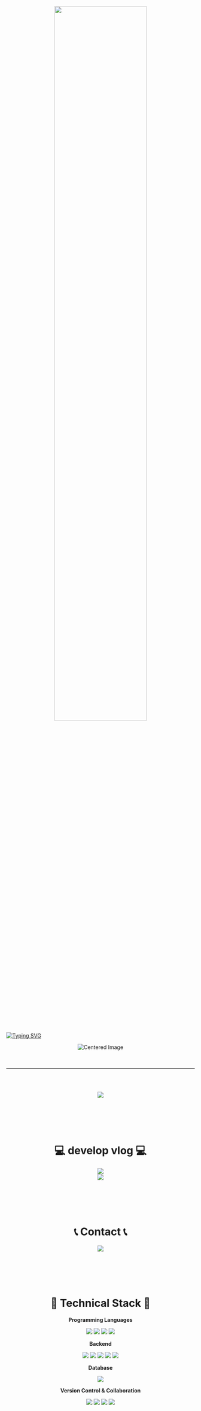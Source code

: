 <div align="center">
  <img src="https://capsule-render.vercel.app/api?type=waving&color=f17da8&text=&animation=twinkling&height=80" style="width: 70%;" />
</div>


[![Typing SVG](https://readme-typing-svg.demolab.com?font=Montserrat&weight=500&size=45&duration=3500&pause=3&color=a25782&center=true&vCenter=true&multiline=true&repeat=true&width=1000&height=150&lines=Welcome+to+My+GitHub!+😄)](https://git.io/typing-svg)


<div align="center">
  <img src="https://i.pinimg.com/originals/0b/5c/c0/0b5cc024841accd9a31a7b2daeb0e57b.gif" alt="Centered Image" />
</div>
<br><br>


------

<br><br>
<div align="center">
  <a href="https://github.com/kikye04040/github-readme-stats">
    <img src="https://github-readme-stats.vercel.app/api?username=kikye04040&include_all_commits=true&show_icons=true&theme=synthwave" />
  </a>
</div>

<br><br>
<br><br>
<div align="center">
  <h1>💻 develop vlog 💻</h1>
</div>

<div align="center">
    <a href="https://kimslab01.tistory.com/">
        <img src="https://img.shields.io/badge/Tistory-000000?style=for-the-badge&logo=Tistory&logoColor=white"> 
    </a>
</div>

<div align="center">
    <a href="https://www.notion.so/bc16aabbda4e4200817c8a899e47c301">
        <img src="https://img.shields.io/badge/Notion-000000?style=for-the-badge&logo=notion&logoColor=white"> 
    </a>
</div>

<br><br>
<br><br>
<div align="center">
  <h1>📞 Contact 📞</h1>
</div>
<div align="center">
    <a href="mailto:kikye04040@gmail.com">
        <img src="https://img.shields.io/badge/Gmail-EA4335?style=for-the-badge&logo=Gmail&logoColor=white"> 
    </a>
</div>

<br><br>
<br><br>
<div align="center">
  <h1>🔨 Technical Stack 🔨</h1>
</div>

<div align="center">
    <!--Programming Languages-->
    <p><strong>Programming Languages</strong></p>
        <img src="https://img.shields.io/badge/Java-007396?style=for-the-badge&logo=Java&logoColor=white"> 
        <img src="https://img.shields.io/badge/C-A8B9CC?style=for-the-badge&logo=C&logoColor=white"> 
        <img src="https://img.shields.io/badge/C++-00599C?style=for-the-badge&logo=cplusplus&logoColor=white"> 
        <img src="https://img.shields.io/badge/Python-3776AB?style=for-the-badge&logo=python&logoColor=white"> 
    <!-- Backend -->
    <p><strong>Backend</strong></p>
    <div>
        <img src="https://img.shields.io/badge/Spring%20Boot-6DB33F?style=for-the-badge&logo=spring-boot&logoColor=white"> 
        <img src="https://img.shields.io/badge/amazon ec2-FF9900?style=for-the-badge&logo=amazonec2&logoColor=white">
        <img src="https://img.shields.io/badge/amazon rds-527FFF?style=for-the-badge&logo=amazonrds&logoColor=white">
        <img src="https://img.shields.io/badge/amazon s3-569A31?style=for-the-badge&logo=amazons3&logoColor=white">
        <img src="https://img.shields.io/badge/Docker-2496ED?style=for-the-badge&logo=docker&logoColor=white">
    </div>
    <!-- Database -->
    <p><strong>Database</strong></p>
    <div>
        <img src="https://img.shields.io/badge/mysql-4479A1?style=for-the-badge&logo=mysql&logoColor=white">
    </div>
    <!--Version Control & Collaboration-->
    <p><strong>Version Control & Collaboration</strong></p>
        <img src="https://img.shields.io/badge/GitHub-181717?style=for-the-badge&logo=github&logoColor=white"> 
        <img src="https://img.shields.io/badge/Git-F05032?style=for-the-badge&logo=git&logoColor=white"> 
        <img src="https://img.shields.io/badge/Slack-4A154B?style=for-the-badge&logo=slack&logoColor=white"> 
        <img src="https://img.shields.io/badge/Notion-000000?style=for-the-badge&logo=notion&logoColor=white"> 
</div>

<br><br>
